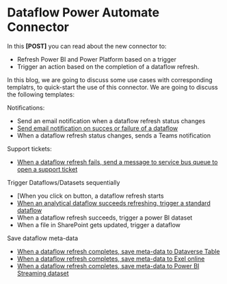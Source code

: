 # Dataflow Power Automate Connector 
In this **[POST]** you can read about the new connector to:
* Refresh Power BI and Power Platform based on a trigger
* Trigger an action based on the completion of a dataflow refresh.

In this blog, we are going to discuss some use cases with corresponding templatrs, to quick-start the use of this connector. We are going to discuss the following templates:

Notifications:
* Send an email notification when a dataflow refresh status changes
* [Send email notification on succes or failure of a dataflow](https://github.com/miquelladeboer/dataflowdiagnostics/blob/master/all_dataflow_templates.md)
* When a dataflow refresh status changes, sends a Teams notification

Support tickets:
* [When a dataflow refresh fails, send a message to service bus queue to open a support ticket](https://github.com/miquelladeboer/dataflowdiagnostics/blob/master/all_dataflow_templates.md)


Trigger Dataflows/Datasets sequentially
* [When you click on button, a dataflow refresh starts
* [When an analytical dataflow succeeds refreshing, trigger a standard dataflow](https://github.com/miquelladeboer/dataflowdiagnostics/blob/master/all_dataflow_templates.md)
* When a dataflow refresh succeeds, trigger a power BI dataset
* When a file in SharePoint gets updated, trigger a dataflow

Save dataflow meta-data
* [When a dataflow refresh completes, save meta-data to Dataverse Table](https://github.com/miquelladeboer/dataflowdiagnostics/blob/master/dataflow_monitoring_with_data_in_dataverse.md)
* [When a dataflow refresh completes, save meta-data to Exel online](https://github.com/miquelladeboer/dataflowdiagnostics/blob/master/dataflow_monitoring_with_excel.md)
* [When a dataflow refresh completes, save meta-data to Power BI Streaming dataset](https://github.com/miquelladeboer/dataflowdiagnostics/blob/master/dataflow_monitoring_with_powerbi_streaming_dataset.html)
